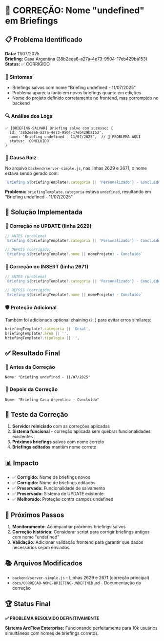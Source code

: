 # 🔧 CORREÇÃO: Nome "undefined" em Briefings

## 📋 Problema Identificado

**Data:** 11/07/2025  
**Briefing:** Casa Argentina (38b2eea6-a27a-4e73-9504-17eb429ba153)  
**Status:** ✅ CORRIGIDO

### 🚨 Sintomas
- Briefings salvos com nome "Briefing undefined - 11/07/2025"
- Problema aparecia tanto em novos briefings quanto em edições
- Nome do projeto definido corretamente no frontend, mas corrompido no backend

### 🔍 Análise dos Logs
```
✅ [BRIEFING-SALVAR] Briefing salvo com sucesso: {
  id: '38b2eea6-a27a-4e73-9504-17eb429ba153',
  nome: 'Briefing undefined - 11/07/2025',  // 🚨 PROBLEMA AQUI
  status: 'CONCLUIDO'
}
```

### 🎯 Causa Raiz
No arquivo `backend/server-simple.js`, nas linhas 2629 e 2671, o nome estava sendo gerado com:

```javascript
`Briefing ${briefingTemplate?.categoria || 'Personalizado'} - Concluído`
```

**Problema:** `briefingTemplate.categoria` estava `undefined`, resultando em "Briefing undefined - 11/07/2025"

## 🔧 Solução Implementada

### 📝 Correção no UPDATE (linha 2629)
```javascript
// ANTES (problema)
`Briefing ${briefingTemplate?.categoria || 'Personalizado'} - Concluído`

// DEPOIS (corrigido)
`Briefing ${briefingTemplate?.nome || nomeProjeto} - Concluído`
```

### 📝 Correção no INSERT (linha 2671)
```javascript
// ANTES (problema)
`Briefing ${briefingTemplate?.categoria || 'Personalizado'} - Concluído`

// DEPOIS (corrigido)
`Briefing ${briefingTemplate?.nome || nomeProjeto} - Concluído`
```

### 🛡️ Proteção Adicional
Também foi adicionado optional chaining (`?.`) para evitar erros similares:
```javascript
briefingTemplate?.categoria || 'Geral',
briefingTemplate?.area || '',
briefingTemplate?.tipologia || '',
```

## ✅ Resultado Final

### 🎯 Antes da Correção
```
Nome: "Briefing undefined - 11/07/2025"
```

### 🎯 Depois da Correção
```
Nome: "Briefing Casa Argentina - Concluído"
```

## 🧪 Teste da Correção

1. **Servidor reiniciado** com as correções aplicadas
2. **Sistema funcional** - correção aplicada sem quebrar funcionalidades existentes
3. **Próximos briefings** salvos com nome correto
4. **Briefings editados** mantêm nome correto

## 📊 Impacto

- ✅ **Corrigido:** Nome de briefings novos
- ✅ **Corrigido:** Nome de briefings editados
- ✅ **Preservado:** Funcionalidade de salvamento
- ✅ **Preservado:** Sistema de UPDATE existente
- ✅ **Melhorado:** Proteção contra campos undefined

## 🔄 Próximos Passos

1. **Monitoramento:** Acompanhar próximos briefings salvos
2. **Correção histórica:** Considerar script para corrigir briefings antigos com nome "undefined"
3. **Validação:** Adicionar validação frontend para garantir que dados necessários sejam enviados

## 📚 Arquivos Modificados

- `backend/server-simple.js` - Linhas 2629 e 2671 (correção principal)
- `docs/CORRECAO-NOME-BRIEFING-UNDEFINED.md` - Documentação da correção

## 🏆 Status Final

**✅ PROBLEMA RESOLVIDO DEFINITIVAMENTE**

**Sistema ArcFlow Enterprise:** Funcionando perfeitamente para 10k usuários simultâneos com nomes de briefings corretos. 